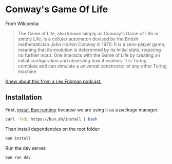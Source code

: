 # Conway's Game Of Life

From Wikipedia:
> The Game of Life, also known simply as Conway's Game of Life or simply Life, is a cellular automaton devised by the British mathematician John Horton Conway in 1970. It is a zero-player game, meaning that its evolution is determined by its initial state, requiring no further input. One interacts with the Game of Life by creating an initial configuration and observing how it evolves. It is Turing complete and can simulate a universal constructor or any other Turing machine.

[Knew about this from a Lex Fridman podcast.](https://www.youtube.com/watch?v=toIoROXuqtY)


## Installation

First, [install Bun runtime](https://bun.sh/) because we are using it as a package manager.

```bash
curl -fsSL https://bun.sh/install | bash
```

Then install dependencies on the root folder:
```bash
bun install
```

Run the dev server. 
```bash
bun run dev
```

